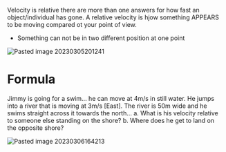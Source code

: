 Velocity is relative there are more than one answers for how fast an object/individual has gone. A relative velocity is hjow something APPEARS to be moving compared ot your point of view. 
* Something can not be in two different position at one point

![Pasted image 20230305201241](https://user-images.githubusercontent.com/80181145/223286092-7469ea47-860a-4bb5-9020-9f6bb45efb82.png)

# Formula

Jimmy is going for a swim... he can move at 4m/s in still water. He jumps into a river that is moving at 3m/s [East]. The river is 50m wide and he swims straight across it towards the north... 
a. What is his velocity relative to someone else standing on the shore?
b. Where does he get to land on the opposite shore?

![Pasted image 20230306164213](https://user-images.githubusercontent.com/80181145/223290073-5d774623-400d-4f17-b4d8-aba94114e34e.png)
